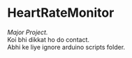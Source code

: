 # HeartRateMonitor
_Major Project._ <br>
Koi bhi dikkat ho do contact.<br>
Abhi ke liye ignore arduino scripts folder.
